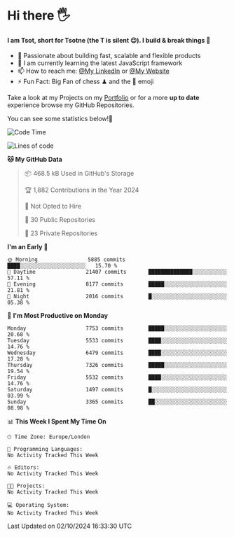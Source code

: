 # Hi there :raised_hand_with_fingers_splayed:
#### I am Tsot, short for Tsotne (the T is silent :wink:). I build & break things :space_invader:
- :telescope: Passionate about building fast, scalable and flexible products
- :seedling: I am currently learning the latest JavaScript framework 
- :mailbox: How to reach me: [@My LinkedIn](https://www.linkedin.com/in/tsotne-gvadzabia/) or [@My Website](https://tsotne.co.uk/contact)
- :zap: Fun Fact: Big Fan of chess ♟ and the 👾 emoji

Take a look at my Projects on my [Portfolio](https://tsotne.co.uk/) or for a more **up to date** experience browse my GitHub Repositories.

You can see some statistics below!:space_invader:
<!--START_SECTION:waka-->
![Code Time](http://img.shields.io/badge/Code%20Time-761%20hrs%202%20mins-blue)

![Lines of code](https://img.shields.io/badge/From%20Hello%20World%20I%27ve%20Written-13.5%20million%20lines%20of%20code-blue)

**🐱 My GitHub Data** 

> 📦 468.5 kB Used in GitHub's Storage 
 > 
> 🏆 1,882 Contributions in the Year 2024
 > 
> 🚫 Not Opted to Hire
 > 
> 📜 30 Public Repositories 
 > 
> 🔑 23 Private Repositories 
 > 
**I'm an Early 🐤** 

```text
🌞 Morning                5885 commits        ████░░░░░░░░░░░░░░░░░░░░░   15.70 % 
🌆 Daytime                21407 commits       ██████████████░░░░░░░░░░░   57.11 % 
🌃 Evening                8177 commits        █████░░░░░░░░░░░░░░░░░░░░   21.81 % 
🌙 Night                  2016 commits        █░░░░░░░░░░░░░░░░░░░░░░░░   05.38 % 
```
📅 **I'm Most Productive on Monday** 

```text
Monday                   7753 commits        █████░░░░░░░░░░░░░░░░░░░░   20.68 % 
Tuesday                  5533 commits        ████░░░░░░░░░░░░░░░░░░░░░   14.76 % 
Wednesday                6479 commits        ████░░░░░░░░░░░░░░░░░░░░░   17.28 % 
Thursday                 7326 commits        █████░░░░░░░░░░░░░░░░░░░░   19.54 % 
Friday                   5532 commits        ████░░░░░░░░░░░░░░░░░░░░░   14.76 % 
Saturday                 1497 commits        █░░░░░░░░░░░░░░░░░░░░░░░░   03.99 % 
Sunday                   3365 commits        ██░░░░░░░░░░░░░░░░░░░░░░░   08.98 % 
```


📊 **This Week I Spent My Time On** 

```text
🕑︎ Time Zone: Europe/London

💬 Programming Languages: 
No Activity Tracked This Week

🔥 Editors: 
No Activity Tracked This Week

🐱‍💻 Projects: 
No Activity Tracked This Week

💻 Operating System: 
No Activity Tracked This Week
```


 Last Updated on 02/10/2024 16:33:30 UTC
<!--END_SECTION:waka-->
